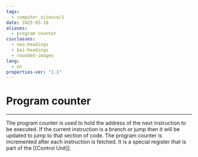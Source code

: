 ```yaml
---
tags:
  - computer_science/1
date: 2025-05-18
aliases:
  - program counter
cssclasses:
  - neo-headings
  - bai-headings
  - rounded-images
lang:
  - en
properties-ver: "1.1"
---
```

# Program counter

***
The program counter is used to hold the address of the next instruction to be executed. If the current instruction is a branch or jump then it will be updated to jump to that section of code. The program counter is incremented after each instruction is fetched. It is a special register that is part of the [[Control Unit]].